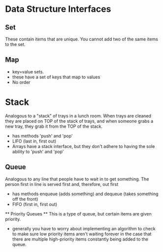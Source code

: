 # Data Structure Interfaces

## Set
These contain items that are unique. You cannot add two of the same items to the set.

## Map
* key=value sets. 
* these have a set of keys that map to values
* No order

# Stack
Analogous to a "stack" of trays in a lunch room. When trays are cleaned they are placed on TOP of the stack of trays, and when someone grabs a new tray, they grab it from the TOP of the stack.
* has methods 'push' and 'pop' 
* LIFO (last in, first out)
* Arrays have a stack interface, but they don't adhere to having the sole ability to 'push' and 'pop'

## Queue
Analogous to any line that people have to wait in to get something. The person first in line is served first and, therefore, out first
* has methods enqueue (adds something) and dequeue (takes something off the front)
* FIFO (first in, first out)

** Priority Queues **
This is a type of queue, but certain items are given priority. 
* generally you have to worry about implementing an algorithm to check to make sure low priority items aren't waiting forever in the case that there are multiple high-priority items constantly being added to the queue. 